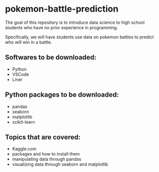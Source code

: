 # pokemon-battle-prediction
The goal of this repository is to introduce data science to high school students who have no prior experience in programming.

Specifically, we will have students use data on pokemon battles to predict who will win in a battle.

## Softwares to be downloaded:
- Python
- VSCode
- Liner

## Python packages to be downloaded:
- pandas
- seaborn
- matplotlib
- scikit-learn

## Topics that are covered:
- Kaggle.com
- packages and how to install them
- manipulating data through pandas
- visualizing data through seaborn and matplotlib